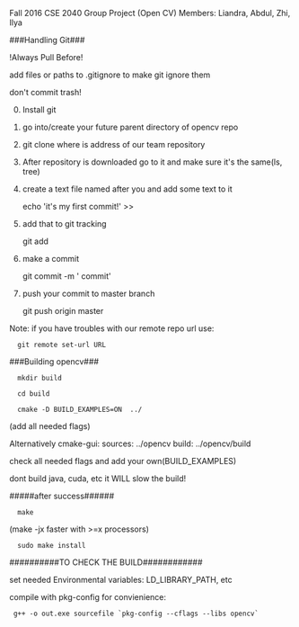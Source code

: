 Fall 2016
CSE 2040 Group Project (Open CV)
Members: Liandra, Abdul, Zhi, Ilya

###Handling Git###

!Always Pull Before!

add files or paths to .gitignore to make git ignore them

don't commit trash!

0. Install git

1. go into/create your future parent directory of opencv repo

2. git clone <URL>  where <URL> is address of our team repository

3. After repository is downloaded go to it and make sure it's the same(ls, tree)

4. create a text file named after you and add some text to it

      echo 'it's my first commit!' >>  <NAME>

5. add that to git tracking

      git add <NAME>

6. make a commit

      git commit -m '<NaME> commit'

7. push your commit to master branch

      git push origin master

Note: if you have troubles with our remote repo url  use:

      git remote set-url URL

###Building opencv###

      mkdir build
  
      cd build
  
      cmake -D BUILD_EXAMPLES=ON  ../
      
  (add all needed flags)
  
  Alternatively 
  cmake-gui:
  sources: ../opencv
  build: ../opencv/build
  
  check all needed flags and add your own(BUILD_EXAMPLES)
  
  dont build java, cuda, etc it WILL slow the build!
  
 #####after success######
 
      make 
  (make -jx faster with >=x processors)
  
      sudo make install
 
 ##########TO CHECK THE BUILD############
 
 set needed Environmental variables: LD_LIBRARY_PATH, etc
 
 compile with pkg-config for convienience:
 
     g++ -o out.exe sourcefile `pkg-config --cflags --libs opencv` 
 
